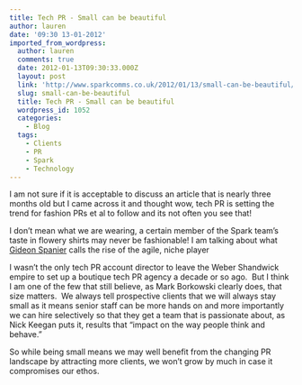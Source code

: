 ```yaml
---
title: Tech PR - Small can be beautiful
author: lauren
date: '09:30 13-01-2012'
imported_from_wordpress:
  author: lauren
  comments: true
  date: 2012-01-13T09:30:33.000Z
  layout: post
  link: 'http://www.sparkcomms.co.uk/2012/01/13/small-can-be-beautiful/'
  slug: small-can-be-beautiful
  title: Tech PR - Small can be beautiful
  wordpress_id: 1052
  categories:
    - Blog
  tags:
    - Clients
    - PR
    - Spark
    - Technology
---
```


I am not sure if it is acceptable to discuss an article that is nearly three months old but I came across it and thought wow, tech PR is setting the trend for fashion PRs et al to follow and its not often you see that!

I don’t mean what we are wearing, a certain member of the Spark team’s taste in flowery shirts may never be fashionable! I am talking about what [Gideon Spanier](http://www.thisislondon.co.uk/markets/article-23999123-tougher-times-for-pr-firms-in-squeezed-middle.do) calls the rise of the agile, niche player

I wasn’t the only tech PR account director to leave the Weber Shandwick empire to set up a boutique tech PR agency a decade or so ago.  But I think I am one of the few that still believe, as Mark Borkowski clearly does, that size matters.  We always tell prospective clients that we will always stay small as it means senior staff can be more hands on and more importantly we can hire selectively so that they get a team that is passionate about, as Nick Keegan puts it, results that “impact on the way people think and behave.”

So while being small means we may well benefit from the changing PR landscape by attracting more clients, we won’t grow by much in case it compromises our ethos.
